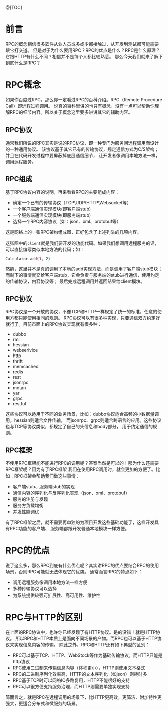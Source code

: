 @[TOC]

# 前言
RPC的概念相信很多软件从业人员或多或少都接触过，从开发到测试都可能需要跟它打交道。
但是对于为什么要用RPC？RPC的优点是什么？RPC是什么原理？它跟HTTP有什么不同？相信并不是每个人都比较熟悉。
那么今天我们就来了解下到底什么是RPC？

# RPC概念
如果你百度过RPC，那么你一定看过RPC的百科介绍。RPC（Remote Procedure Call）即远程过程调用。
说真的百科里讲的也只有概念，没有一点可以帮助你理解RPC的细节内容。所以关于概念这里要多讲讲其它的辅助内容。

## RPC协议
通常我们所说的RPC其实是说的RPC协议，即一种专门为服务间远程调用而设计的一种通用协议。
该协议基于其它已有的传输协议，规定通信方式为C/S架构；并且在代码开发过程中要屏蔽掉底层通信细节，
让开发者像调用本地方法一样，调用远程服务。

## RPC组成
基于RPC协议内容的说明，再来看看RPC的主要组成内容：
- 确定一个已有的传输协议（TCP\UDP\HTTP\Websocket等）
- 一个客户端通信实现模块(即客户端stub)
- 一个服务端通信实现模块(即服务端stub)
- 选择一个RPC内容协议（如：json、xml、protobuf等）

这是网络上的一张RPC架构组成图，正好包含了上述列举的几项内容。
![]()

这张图中的`client`就是我们要开发的功能代码。如果我们想调用远程服务的话，可以直接编写类似本地方法的代码；如：
```bash
Calculator.add(1, 2)
```
然鹅，这里并不是真的调用了本地的add实现方法，而是调用了客户端stub模块；
而剩下的事情就交给客户端stub，它会负责与服务端的stub进行通信，使用约定的传输协议，内容协议等；
最后完成远程调用并返回结果给client模块。

## RPC协议
RPC协议是一个开放的协议，不像TCP和HTTP一样规定了统一的标准，任意的使用方都只能使用相同的规则。
RPC协议可以有很多种实现，只要通信双方约定好就行了。目前市面上的RPC协议实现就有很多种：
- dubbo
- rmi
- hessian
- webserivice
- http
- thrift
- memcached
- redis
- rest
- jsonrpc
- motan
- yar
- grpc
- restful

这些协议可以适用于不同的业务场景，比如：dubbo协议适合高频的小数据量调用，hessian则适合文件传输，
而jsonrpc、grpc则适合跨语言的应用。这些协议也与TCP等协议类似，都规定了自己的头信息和body部分，
用于约定通信的规则。

## RPC框架 
不使用RPC框架能不能进行RPC的调用呢？答案当然是可以的！那为什么还需要RPC框架呢？因为有了RPC框架
我们在使用RPC调用时，就会更加的方便了。比如：RPC框架会帮助我们做这些事情：
- 客户端stub、服务端stub的实现
- 通信内容的序列化与反序列化实现（json、xml、protobuf）
- 服务的注册与发现
- 服务方负载均衡
- 并发性能调优

有了RPC框架之后，就不需要再单独的为项目开发这些基础功能了，这样开发具有RPC功能的客户端、
服务端都跟开发普通本地模块一样方便。

# RPC的优点
说了这么多，那么RPC到底有什么优点呢？其实讲RPC的优点要结合RPC的使用场景，否则RPC可能就无法体现它的优势。
通常而言RPC的特点如下：
- 调用远程服务像调用本地方法一样方便
- 多种传输协议可以选择
- 为系统提供较强可扩展性、高可用性、维护性

# RPC与HTTP的区别
在上面的RPC协议中，也许你已经发现了有HTTP协议。是的没错！就是HTTP协议。
所以RPC和HTTP本质上是面向不同场景的产物。而RPC也可以基于HTTP协议来实现信息内容的传输。
除此之外，RPC和HTTP还有如下典型的区别：
- RPC可以基于TCP、HTTP、WebStock等作为基础传输协议，而HTTP只能是http协议
- RPC使用二进制来传输信息内容（体积更小），HTTP则使用文本格式
- RPC的二进制序列化效率高，HTTP的文本序列化（如json）则耗时多
- RPC基于TCP时可以网络IO多路复用，HTTP不能很好的支持
- RPC可以很方便支持服务治理，而HTTP则需要单独实现支持

简而言之，就是RPC在远程调用的场景下，比HTTP更高效，更简洁、附加特性更强大，更适合分布式和微服务的场景。
